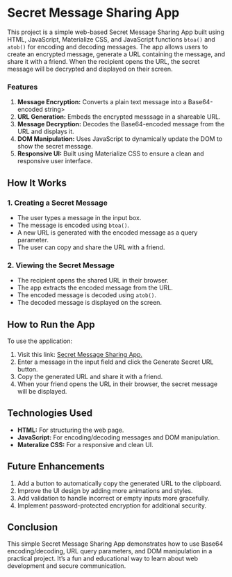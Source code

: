 # Secret Message Sharing App

This project is a simple web-based Secret Message Sharing App built using HTML, JavaScript, Materialize CSS, and JavaScript functions `btoa()` and `atob()` for encoding and decoding messages. The app allows users to create an encrypted message, generate a URL containing the message, and share it with a friend. When the recipient opens the URL, the secret message will be decrypted and displayed on their screen.

### Features

1. **Message Encryption:** Converts a plain text message into a Base64-encoded string>
2. **URL Generation:** Embeds the encrypted messsage in a shareable URL.
3. **Message Decryption:** Decodes the Base64-encoded message from the URL and displays it.
4. **DOM Manipulation:** Uses JavaScript to dynamically update the DOM to show the secret message.
5. **Responsive UI:** Built using Materialize CSS to ensure a clean and responsive user interface.

## How It Works

### 1. Creating a Secret Message

- The user types a message in the input box.
- The message is encoded using `btoa()`.
- A new URL is generated with the encoded message as a query parameter.
- The user can copy and share the URL with a friend.

### 2. Viewing the Secret Message

- The recipient opens the shared URL in their browser.
- The app extracts the encoded message from the URL.
- The encoded message is decoded using `atob()`.
- The decoded message is displayed on the screen.

## How to Run the App

To use the application:

1. Visit this link: [Secret Message Sharing App.](https://secret-message-sharing-app-phi.vercel.app/)
2. Enter a message in the input field and click the Generate Secret URL button.
3. Copy the generated URL and share it with a friend.
4. When your friend opens the URL in their browser, the secret message will be displayed.

## Technologies Used

- **HTML:** For structuring the web page.
- **JavaScript:** For encoding/decoding messages and DOM manipulation.
- **Materalize CSS:** For a responsive and clean UI.

## Future Enhancements

1. Add a button to automatically copy the generated URL to the clipboard.
2. Improve the UI design by adding more animations and styles.
3. Add validation to handle incorrect or empty inputs more gracefully.
4. Implement password-protected encryption for additional security.

## Conclusion

This simple Secret Message Sharing App demonstrates how to use Base64 encoding/decoding, URL query parameters, and DOM manipulation in a practical project. It’s a fun and educational way to learn about web development and secure communication.
